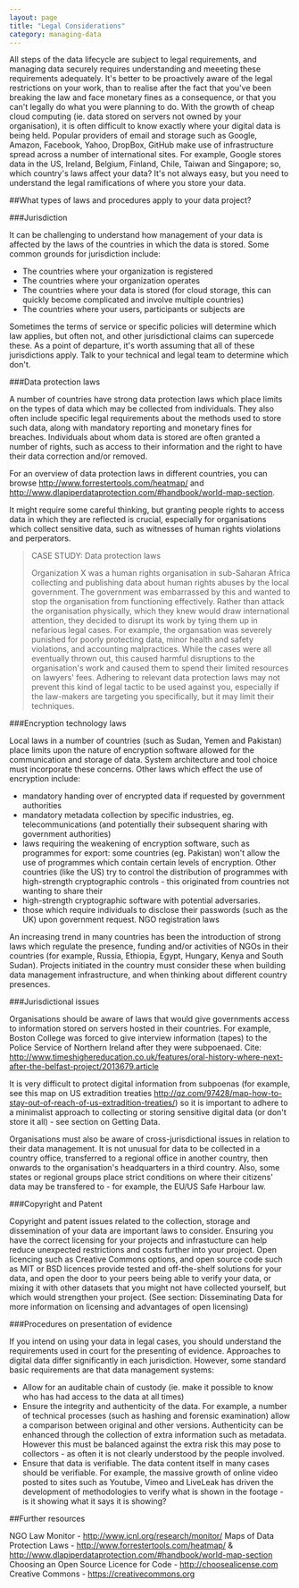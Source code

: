 ```yaml
---
layout: page
title: "Legal Considerations"
category: managing-data
---
```


All steps of the data lifecycle are subject to legal requirements, and managing  data securely requires understanding and meeeting these requirements adequately. It's better to be proactively aware of the legal restrictions on your work, than to realise after the fact that you've been breaking the law and face monetary fines as a consequence, or that you can't legally do what you were planning to do. With the growth of cheap cloud computing (ie. data stored on servers not owned by your organisation), it is often difficult to know exactly where your digital data is being held. Popular providers of email and storage such as Google, Amazon, Facebook, Yahoo, DropBox, GitHub make use of infrastructure spread across a number of international sites. For example, Google stores data in the US, Ireland, Belgium, Finland, Chile, Taiwan and Singapore; so, which country's laws affect your data? It's not always easy, but you need to understand the legal ramifications of where you store your data.

##What types of laws and procedures apply to your data project?

###Jurisdiction

It can be challenging to understand how management of your data is affected by the laws of the countries in which the data is stored. Some common grounds for jurisdiction include:

* The countries where your organization is registered
* The countries where your organization operates
* The countries where your data is stored (for cloud storage, this can quickly become complicated and involve multiple countries)
* The countries where your users, participants or subjects are

Sometimes the terms of service or specific policies will determine which law applies, but often not, and other jurisdictional claims can supercede these. As a point of departure, it's worth assuming that all of these jurisdictions apply. Talk to your technical and legal team to determine which don't.

###Data protection laws

A number of countries have strong data protection laws which place limits on the types of data which may be collected from individuals. They also often include specific legal requirements about the methods used to store such data, along with mandatory reporting and monetary fines for breaches. Individuals about whom data is stored are often granted a number of rights, such as access to their information and the right to have their data correction and/or removed.

For an overview of data protection laws in different countries, you can browse http://www.forrestertools.com/heatmap/ and http://www.dlapiperdataprotection.com/#handbook/world-map-section.

It might require some careful thinking, but granting people rights to access data in which they are reflected is crucial, especially for organisations which collect sensitive data, such as witnesses of human rights violations and perperators.

>CASE STUDY: Data protection laws
>
>Organization X was a human rights organisation in sub-Saharan Africa collecting and publishing data about human rights abuses by the local government. The government was embarrassed by this and wanted to stop the organisation from functioning effectively. Rather than attack the organisation physically, which they knew would draw international attention, they decided to disrupt its work by tying them up in nefarious legal cases. For example, the organsation was severely punished for poorly protecting data, minor health and safety violations, and accounting malpractices. While the cases were all eventually thrown out, this caused harmful disruptions to the organisation's work and caused them to spend their limited resources on lawyers' fees. Adhering to relevant data protection laws may not prevent this kind of legal tactic to be used against you, especially if the law-makers are targeting you specifically, but it may limit their techniques.

###Encryption technology laws

Local laws in a number of countries (such as Sudan, Yemen and Pakistan) place limits upon the nature of encryption software allowed for the communication and storage of data. System architecture and tool choice must incorporate these concerns. Other laws which effect the use of encryption include:

* mandatory handing over of encrypted data if requested by government authorities
* mandatory metadata collection by specific industries, eg. telecommunications (and potentially their subsequent sharing with government authorities)
* laws requiring the weakening of encryption software, such as programmes for export: some countries (eg. Pakistan) won't allow the use of programmes which contain certain levels of encryption. Other countries (like the US) try to control the distribution of programmes with high-strength cryptographic controls - this originated from countries not wanting to share their
* high-strength cryptographic software with potential adversaries.
* those which require individuals to disclose their passwords (such as the UK) upon government request.
NGO registration laws

An increasing trend in many countries has been the introduction of strong laws which regulate the presence, funding and/or activities of NGOs in their countries (for example, Russia, Ethiopia, Egypt, Hungary, Kenya and South Sudan). Projects initiated in the country must consider these when building data management infrastructure, and when thinking about different country presences.

###Jurisdictional issues

Organisations should be aware of laws that would give governments access to information stored on servers hosted in their countries. For example, Boston College was forced to give interview information (tapes) to the Police Service of Northern Ireland after they were subpoenaed. Cite: http://www.timeshighereducation.co.uk/features/oral-history-where-next-after-the-belfast-project/2013679.article

It is very difficult to protect digital information from subpoenas (for example, see this map on US extradition treaties http://qz.com/97428/map-how-to-stay-out-of-reach-of-us-extradition-treaties/) so it is important to adhere to a minimalist approach to collecting or storing sensitive digital data (or don't store it all) - see section on Getting Data.

Organisations must also be aware of cross-jurisdictional issues in relation to their data management. It is not unusual for data to be collected in a country office, transferred to a regional office in another country, then onwards to the organisation's headquarters in a third country. Also, some states or regional groups place strict conditions on where their citizens' data may be transfered to - for example, the EU/US Safe Harbour law.

###Copyright and Patent

Copyright and patent issues related to the collection, storage and dissemination of your data are important laws to consider. Ensuring you have the correct licensing for your projects and infrastucture can help reduce unexpected restrictions and costs further into your project. Open licencing such as Creative Commons options, and open source code such as MIT or BSD licences provide tested and off-the-shelf solutions for your data, and open the door to your peers being able to verify your data, or mixing it with other datasets that you might not have collected yourself, but which would strengthen your project. (See section: Disseminating Data for more information on licensing and advantages of open licensing)

###Procedures on presentation of evidence

If you intend on using your data in legal cases, you should understand the requirements used in court for the presenting of evidence. Approaches to digital data differ significantly in each jurisdiction. However, some standard basic requirements are that data management systems:

* Allow for an auditable chain of custody (ie. make it possible to know who has had access to the data at all times)
* Ensure the integrity and authenticity of the data. For example, a number of technical processes (such as hashing and forensic examination) allow a comparison between original and other versions. Authenticity can be enhanced through the collection of extra information such as metadata. However this must be balanced against the extra risk this may pose to collectors - as often it is not clearly understood by the people involved.
* Ensure that data is verifiable. The data content itself in many cases should be verifiable. For example, the massive growth of online video posted to sites such as Youtube, Vimeo and LiveLeak has driven the development of methodologies to verify what is shown in the footage - is it showing what it says it is showing?

##Further resources

NGO Law Monitor - http://www.icnl.org/research/monitor/
Maps of Data Protection Laws - http://www.forrestertools.com/heatmap/ & http://www.dlapiperdataprotection.com/#handbook/world-map-section
Choosing an Open Source Licence for Code - http://choosealicense.com
Creative Commons - https://creativecommons.org
